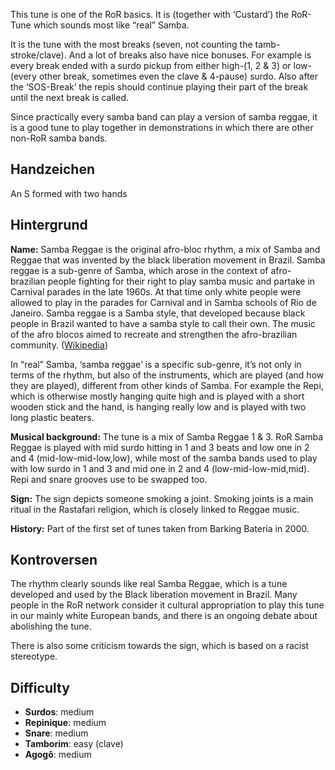This tune is one of the RoR basics. It is (together with ‘Custard’) the RoR-Tune
which sounds most like “real” Samba.

It is the tune with the most breaks (seven, not counting the tamb-stroke/clave).
And a lot of breaks also have nice bonuses. For example is every break ended
with a surdo pickup from either high-(1, 2 & 3) or low- (every other break,
sometimes even the clave & 4-pause) surdo. Also after the ‘SOS-Break’ the repis
should continue playing their part of the break until the next break is called.

Since practically every samba band can play a version of samba reggae, it is a
good tune to play together in demonstrations in which there are other non-RoR
samba bands.

## Handzeichen

An S formed with two hands

## Hintergrund

**Name:** Samba Reggae is the original afro-bloc rhythm, a mix of Samba and
Reggae that was invented by the black liberation movement in Brazil. Samba
reggae is a sub-genre of Samba, which arose in the context of afro-brazilian
people fighting for their right to play samba music and partake in Carnival
parades in the late 1960s. At that time only white people were allowed to play
in the parades for Carnival and in Samba schools of Rio de Janeiro. Samba reggae
is a Samba style, that developed because black people in Brazil wanted to have a
samba style to call their own. The music of the afro blocos aimed to recreate
and strengthen the afro-brazilian community.
([Wikipedia](https://en.wikipedia.org/wiki/Samba_reggae))

In “real” Samba, ‘samba reggae’ is a specific sub-genre, it’s not only in terms
of the rhythm, but also of the instruments, which are played (and how they are
played), different from other kinds of Samba. For example the Repi, which is
otherwise mostly hanging quite high and is played with a short wooden stick and
the hand, is hanging really low and is played with two long plastic beaters.

**Musical background:** The tune is a mix of Samba Reggae 1 & 3. RoR Samba
Reggae is played with mid surdo hitting in 1 and 3 beats and low one in 2 and 4
(mid-low-mid-low,low), while most of the samba bands used to play with low surdo
in 1 and 3 and mid one in 2 and 4 (low-mid-low-mid,mid). Repi and snare grooves
use to be swapped too.

**Sign:** The sign depicts someone smoking a joint. Smoking joints is a main
ritual in the Rastafari religion, which is closely linked to Reggae music.

**History:** Part of the first set of tunes taken from Barking Bateria in 2000.

## Kontroversen

The rhythm clearly sounds like real Samba Reggae, which is a tune developed and
used by the Black liberation movement in Brazil. Many people in the RoR network
consider it cultural appropriation to play this tune in our mainly white
European bands, and there is an ongoing debate about abolishing the tune.

There is also some criticism towards the sign, which is based on a racist
stereotype.

## Difficulty

* **Surdos**: medium
* **Repinique**: medium
* **Snare**: medium
* **Tamborim**: easy (clave)
* **Agogô**: medium
